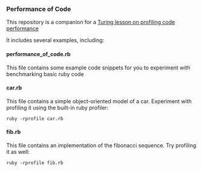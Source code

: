 ### Performance of Code

This repository is a companion for a [Turing lesson on profiling
code performance](https://github.com/turingschool/lesson_plans/blob/master/ruby_01-object_oriented_programming_with_ruby/performance_of_code.markdown)

It includes several examples, including:

#### performance_of_code.rb

This file contains some example code snippets for you to experiment with
benchmarking basic ruby code

#### car.rb

This file contains a simple object-oriented model of a car. Experiment
with profiling it using the built-in ruby profiler:

`ruby -rprofile car.rb`

#### fib.rb

This file contains an implementation of the fibonacci sequence. Try
profiling it as well:

`ruby -rprofile fib.rb`
